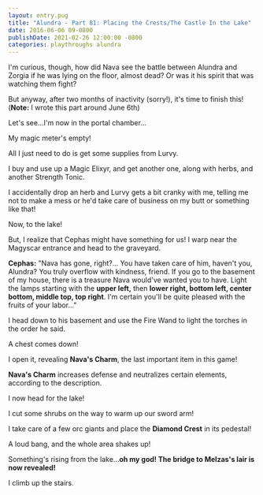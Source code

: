 ```yaml
---
layout: entry.pug
title: "Alundra - Part 81: Placing the Crests/The Castle In the Lake"
date: 2016-06-06 09-0800
publishDate: 2021-02-26 12:00:00 -0800
categories: playthroughs alundra
---
```


I'm curious, though, how did Nava see the battle between Alundra and Zorgia if he was lying on the floor, almost dead? Or was it his spirit that was watching them fight?

But anyway, after two months of inactivity (sorry!), it's time to finish this! (**Note:** I wrote this part around June 6th)

Let's see...I'm now in the portal chamber...

My magic meter's empty!

All I just need to do is get some supplies from Lurvy.

I buy and use up a Magic Elixyr, and get another one, along with herbs, and another Strength Tonic.

I accidentally drop an herb and Lurvy gets a bit cranky with me, telling me not to make a mess or he'd take care of business on my butt or something like that!

Now, to the lake!

But, I realize that Cephas might have something for us! I warp near the Magyscar entrance and head to the graveyard.

**Cephas:** "Nava has gone, right?... You have taken care of him, haven't you, Alundra? You truly overflow with kindness, friend. If you go to the basement of my house, there is a treasure Nava would've wanted you to have. Light the lamps starting with the **upper left,** then **lower right, bottom left, center bottom, middle top, top right**. I'm certain you'll be quite pleased with the fruits of your labor..."

I head down to his basement and use the Fire Wand to light the torches in the order he said.

A chest comes down!

I open it, revealing **Nava's Charm**, the last important item in this game!

**Nava's Charm** increases defense and neutralizes certain elements, according to the description.

I now head for the lake!

I cut some shrubs on the way to warm up our sword arm!

I take care of a few orc giants and place the **Diamond Crest** in its pedestal!

A loud bang, and the whole area shakes up!

Something's rising from the lake...**oh my god! The bridge to Melzas's lair is now revealed!**

I climb up the stairs.
